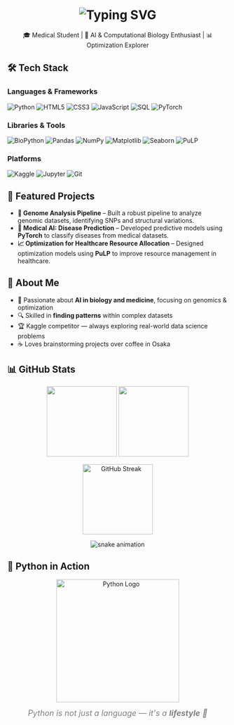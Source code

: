 <!-- Animated Typing Header -->
<h1 align="center">
  <img src="https://readme-typing-svg.demolab.com?font=Fira+Code&size=28&pause=1000&color=4B8BBE&center=true&vCenter=true&width=650&lines=Hi%2C+I'm+mizomizo1;Medical+Student+from+Osaka;AI+%26+Computational+Biology+Enthusiast;Optimization+and+Genome+Analysis+Lover" alt="Typing SVG" />
</h1>

<p align="center">
🎓 Medical Student | 🧬 AI & Computational Biology Enthusiast | 📊 Optimization Explorer  
</p>

## 🛠 Tech Stack

### **Languages & Frameworks**
![Python](https://img.shields.io/badge/Python-3776AB?style=for-the-badge&logo=python&logoColor=white)
![HTML5](https://img.shields.io/badge/HTML5-E34F26?style=for-the-badge&logo=html5&logoColor=white)
![CSS3](https://img.shields.io/badge/CSS3-1572B6?style=for-the-badge&logo=css3&logoColor=white)
![JavaScript](https://img.shields.io/badge/JavaScript-F7DF1E?style=for-the-badge&logo=javascript&logoColor=black)
![SQL](https://img.shields.io/badge/SQL-4479A1?style=for-the-badge&logo=mysql&logoColor=white)
![PyTorch](https://img.shields.io/badge/PyTorch-EE4C2C?style=for-the-badge&logo=pytorch&logoColor=white)

### **Libraries & Tools**
![BioPython](https://img.shields.io/badge/BioPython-009688?style=for-the-badge&logo=python&logoColor=white)
![Pandas](https://img.shields.io/badge/Pandas-150458?style=for-the-badge&logo=pandas&logoColor=white)
![NumPy](https://img.shields.io/badge/NumPy-013243?style=for-the-badge&logo=numpy&logoColor=white)
![Matplotlib](https://img.shields.io/badge/Matplotlib-11557C?style=for-the-badge&logo=python&logoColor=white)
![Seaborn](https://img.shields.io/badge/Seaborn-4C72B0?style=for-the-badge&logo=python&logoColor=white)
![PuLP](https://img.shields.io/badge/PuLP-FFC107?style=for-the-badge&logo=python&logoColor=black)

### **Platforms**
![Kaggle](https://img.shields.io/badge/Kaggle-20BEFF?style=for-the-badge&logo=kaggle&logoColor=white)
![Jupyter](https://img.shields.io/badge/Jupyter-F37626?style=for-the-badge&logo=jupyter&logoColor=white)
![Git](https://img.shields.io/badge/Git-F05032?style=for-the-badge&logo=git&logoColor=white)

## 📌 Featured Projects

- **🧬 Genome Analysis Pipeline** – Built a robust pipeline to analyze genomic datasets, identifying SNPs and structural variations.
- **🤖 Medical AI: Disease Prediction** – Developed predictive models using **PyTorch** to classify diseases from medical datasets.
- **📈 Optimization for Healthcare Resource Allocation** – Designed optimization models using **PuLP** to improve resource management in healthcare.

## 🚀 About Me

- 🧠 Passionate about **AI in biology and medicine**, focusing on genomics & optimization  
- 🔍 Skilled in **finding patterns** within complex datasets  
- 🏆 Kaggle competitor — always exploring real-world data science problems  
- ☕ Loves brainstorming projects over coffee in Osaka  

## 📊 GitHub Stats

<p align="center">
<img src="https://github-readme-stats.vercel.app/api?username=mizomizo1&show_icons=true&theme=tokyonight&count_private=true&hide_border=true" height="160"/>
<img src="https://github-readme-stats.vercel.app/api/top-langs/?username=mizomizo1&layout=compact&theme=tokyonight&hide_border=true" height="160"/>
</p>

<!-- GitHub Streak -->
<p align="center">
  <img src="https://streak-stats.demolab.com?user=mizomizo1&theme=tokyonight&hide_border=true" alt="GitHub Streak" height="160"/>
</p>

<!-- Contribution Snake Animation -->
<p align="center">
  <img src="https://github.com/mizomizo1/mizomizo1/blob/output/github-contribution-grid-snake.svg" alt="snake animation" />
</p>

## 🐍 Python in Action

<p align="center">
  <img src="https://www.python.org/static/community_logos/python-logo-master-v3-TM.png" alt="Python Logo" width="280">
</p>

<p align="center">
  <em style="font-size:18px; color:gray;">
    Python is not just a language — it's a <strong>lifestyle</strong> 🐍
  </em>
</p>
